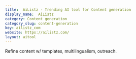```yaml
---
title:  AiListz - Trending AI tool for Content generation
display_name:  AiListz
category: Content generation
category_slug: content-generation
key: ailistz_com
website: https://ailistz.com/
layout: aitool
---
```


Refine content w/ templates, multilingualism, outreach.
